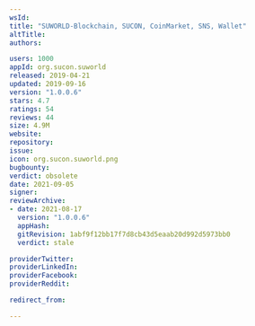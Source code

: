 ```yaml
---
wsId: 
title: "SUWORLD-Blockchain, SUCON, CoinMarket, SNS, Wallet"
altTitle: 
authors:

users: 1000
appId: org.sucon.suworld
released: 2019-04-21
updated: 2019-09-16
version: "1.0.0.6"
stars: 4.7
ratings: 54
reviews: 44
size: 4.9M
website: 
repository: 
issue: 
icon: org.sucon.suworld.png
bugbounty: 
verdict: obsolete
date: 2021-09-05
signer: 
reviewArchive:
- date: 2021-08-17
  version: "1.0.0.6"
  appHash: 
  gitRevision: 1abf9f12bb17f7d8cb43d5eaab20d992d5973bb0
  verdict: stale

providerTwitter: 
providerLinkedIn: 
providerFacebook: 
providerReddit: 

redirect_from:

---
```




